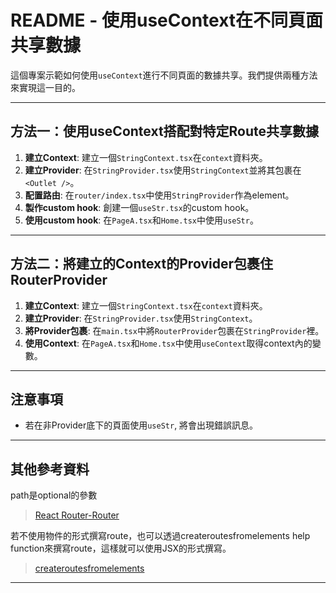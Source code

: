 # README - 使用useContext在不同頁面共享數據

這個專案示範如何使用`useContext`進行不同頁面的數據共享。我們提供兩種方法來實現這一目的。

---

## 方法一：使用useContext搭配<Outlet />對特定Route共享數據

1. **建立Context**: 建立一個`StringContext.tsx`在`context`資料夾。
2. **建立Provider**: 在`StringProvider.tsx`使用`StringContext`並將其包裹在`<Outlet />`。
3. **配置路由**: 在`router/index.tsx`中使用`StringProvider`作為element。
4. **製作custom hook**: 創建一個`useStr.tsx`的custom hook。
5. **使用custom hook**: 在`PageA.tsx`和`Home.tsx`中使用`useStr`。

---

## 方法二：將建立的Context的Provider包裹住RouterProvider

1. **建立Context**: 建立一個`StringContext.tsx`在`context`資料夾。
2. **建立Provider**: 在`StringProvider.tsx`使用`StringContext`。
3. **將Provider包裹**: 在`main.tsx`中將`RouterProvider`包裹在`StringProvider`裡。
4. **使用Context**: 在`PageA.tsx`和`Home.tsx`中使用`useContext`取得context內的變數。

---

## 注意事項

- 若在非Provider底下的頁面使用`useStr`, 將會出現錯誤訊息。
  
---

## 其他參考資料

path是optional的參數
> [React Router-Router](https://reactrouter.com/en/main/route/route)

若不使用物件的形式撰寫route，也可以透過createroutesfromelements help function來撰寫route，這樣就可以使用JSX的形式撰寫。
> [createroutesfromelements](https://reactrouter.com/en/main/utils/create-routes-from-elements)

---
